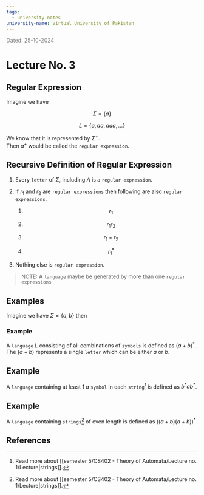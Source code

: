 ```yaml
---
tags:
  - university-notes
university-name: Virtual University of Pakistan
---
```


<span style="color: gray;">Dated: 25-10-2024</span>

# Lecture No. 3

## Regular Expression

Imagine we have  

$$\Sigma = \{a\}$$

$$L = \{a, aa, aaa, \ldots\}$$

We know that it is represented by $\Sigma^+$.  
Then $a^+$ would be called the `regular expression`.

## Recursive Definition of Regular Expression

1. Every `letter` of $\Sigma$, including $\Lambda$ is a `regular expression`.
2. If $r_1$ and $r_2$ are `regular expressions` then following are also `regular expressions`.

	1. $$r_1$$

	2. $$r_1 r_2$$

	3. $$r_1 + r_2$$

	4. $$r_1^*$$

3. Nothing else is `regular expression`.

> NOTE: A `language` maybe be generated by more than one `regular expressions`

## Examples

Imagine we have $\Sigma = \{a, b\}$ then

### Example

A `language` $L$ consisting of all combinations of `symbols` is defined as $(a + b)^*$.  
The $(a + b)$ represents a single `letter` which can be either $a$ or $b$.

## Example

A `language` containing at least 1 $a$ `symbol` in each `string`[^1] is defined as $b^*ab^*$.

## Example

A `language` containing `strings`[^1] of even length is defined as $((a + b) (a + b))^*$

## References

[^1]: Read more about [[semester 5/CS402 - Theory of Automata/Lecture no. 1/Lecture|strings]].